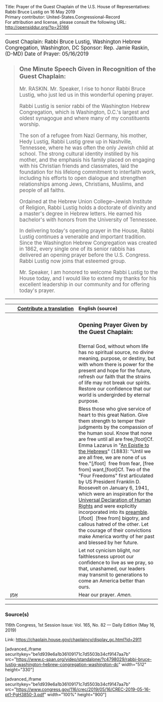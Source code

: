 <html>
<head></head>
<body>
Title: Prayer of the Guest Chaplain of the U.S. House of Representatives: Rabbi Bruce Lustig on 16 May 2019<br />
Primary contributor: United-States.Congressional-Record<br />
For attribution and license, please consult the following URL: <a href="http://opensiddur.org/?p=25166">http://opensiddur.org/?p=25166</a>
<p />
<hr />

<div class="english" style="font-size:1.2em;">
Guest Chaplain: Rabbi Bruce Lustig, Washington Hebrew Congregation, Washington, DC
Sponsor: Rep. Jamie Raskin, (D-MD)
Date of Prayer: 05/16/2019

<blockquote>
<h3>One Minute Speech Given in Recognition of the Guest Chaplain:</h3>

Mr. RASKIN. Mr. Speaker, I rise to honor Rabbi Bruce Lustig, who just led us in this wonderful opening prayer.

Rabbi Lustig is senior rabbi of the Washington Hebrew Congregation, which is Washington, D.C.'s largest and oldest synagogue and where many of my constituents worship.

The son of a refugee from Nazi Germany, his mother, Hedy Lustig, Rabbi Lustig grew up in Nashville, Tennessee, where he was often the only Jewish child at school. The strong cultural identity instilled by his mother, and the emphasis his family placed on engaging with his Christian friends and classmates, laid the foundation for his lifelong commitment to interfaith work, including his efforts to open dialogue and strengthen relationships among Jews, Christians, Muslims, and people of all faiths.

Ordained at the Hebrew Union College–Jewish Institute of Religion, Rabbi Lustig holds a doctorate of divinity and a master's degree in Hebrew letters. He earned his bachelor's with honors from the University of Tennessee.

In delivering today's opening prayer in the House, Rabbi Lustig continues a venerable and important tradition. Since the Washington Hebrew Congregation was created in 1862, every single one of its senior rabbis has delivered an opening prayer before the U.S. Congress. Rabbi Lustig now joins that esteemed group.

Mr. Speaker, I am honored to welcome Rabbi Lustig to the House today, and I would like to extend my thanks for his excellent leadership in our community and for offering today's prayer.
</blockquote>
</div>

<hr />

<table style="margin-left: auto;margin-right: auto;" class="draggable">
<thead><tr><th id="x" style="text-align: right;"><a href="/contributing/upload/">Contribute a translation</a></th><th style="text-align: left;">English (source)</th></tr></thead>
<tbody>
<tr><td style="vertical-align:top;" width="46%">
<div class="liturgy"><span lang="he">

</span></div></td>
 
<td style="vertical-align:top;" width="53%">
<div class="english">
<h3>Opening Prayer Given by the Guest Chaplain:</h3>
</div></td></tr>


<tr><td style="vertical-align:top;" width="46%">
<div class="liturgy"><span lang="he">

</span></div></td>
 
<td style="vertical-align:top;" width="53%">
<div class="english">
Eternal God, 
without whom life has no spiritual source, 
no divine meaning, purpose, or destiny, 
but with whom there is power for the present 
and hope for the future,
refresh our faith 
that the strains of life 
may not break our spirits. 
Restore our confidence 
that our world is undergirded by eternal purpose.
</div></td></tr>


<tr><td style="vertical-align:top;" width="46%">
<div class="liturgy"><span lang="he">

</span></div></td>
 
<td style="vertical-align:top;" width="53%">
<div class="english">
Bless those who give service of heart to this great Nation. 
Give them strength to temper their judgments 
by the compassion of the human soul. 
Know that none are free until all are free,[foot]Cf. Emma Lazarus in "<a href="https://jwa.org/media/quote-from-epistle-to-hebrews">An Epistle to the Hebrews</a>" (1883): "Until we are all free, we are none of us free."[/foot]&nbsp; 
free from fear, 
[free from] want,[foot]Cf. Two of the "Four Freedoms" first articulated by US President Franklin D. Roosevelt on January 6, 1941, which were an inspiration for the <a href="http://www.un.org/en/documents/udhr/">Universal Declaration of Human Rights</a> and were explicitly incorporated into its <a href="http://www.un.org/en/documents/udhr/index.shtml#ap">preamble</a>.[/foot]&nbsp; 
[free from] bigotry, and callous hatred of the other. 
Let the courage of their convictions 
make America worthy of her past 
and blessed by her future.
</div></td></tr>


<tr><td style="vertical-align:top;" width="46%">
<div class="liturgy"><span lang="he">

</span></div></td>
 
<td style="vertical-align:top;" width="53%">
<div class="english">
Let not cynicism blight, 
nor faithlessness uproot 
our confidence to live as we pray, 
so that, unashamed, 
our leaders may transmit 
to generations to come 
an America better than ours.
</div></td></tr>


<tr><td style="vertical-align:top;" width="46%">
<div class="liturgy"><span lang="he">
&nbsp;
אָמֵן׃
</span></div></td>
 
<td style="vertical-align:top;" width="53%">
<div class="english">
Hear our prayer. 
<em>Amen.</em>
</div></td></tr>
</tbody></table>

<hr />

<h3>Source(s)</h3>

116th Congress, 1st Session
Issue: Vol. 165, No. 82 — Daily Edition (May 16, 2019)

Link: <a href="https://chaplain.house.gov/chaplaincy/display_gc.html?id=2911">https://chaplain.house.gov/chaplaincy/display_gc.html?id=2911</a>

[advanced_iframe securitykey="be1d939e6a1b36109171c7d5503b34cf9147aa7b" src="https://www.c-span.org/video/standalone/?c4798029/rabbi-bruce-lustig-washington-hebrew-congregation-washington-dc" width="512" height="330"]

[advanced_iframe securitykey="be1d939e6a1b36109171c7d5503b34cf9147aa7b" src="https://www.congress.gov/116/crec/2019/05/16/CREC-2019-05-16-pt1-PgH3850-3.pdf" width="100%" height="900"]
</body>
</html>
